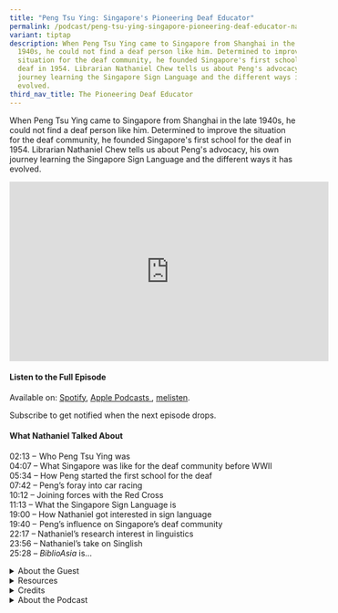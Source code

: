 ```yaml
---
title: "Peng Tsu Ying: Singapore's Pioneering Deaf Educator"
permalink: /podcast/peng-tsu-ying-singapore-pioneering-deaf-educator-nathaniel-chew/
variant: tiptap
description: When Peng Tsu Ying came to Singapore from Shanghai in the late
  1940s, he could not find a deaf person like him. Determined to improve the
  situation for the deaf community, he founded Singapore's first school for the
  deaf in 1954. Librarian Nathaniel Chew tells us about Peng's advocacy, his own
  journey learning the Singapore Sign Language and the different ways it has
  evolved.
third_nav_title: The Pioneering Deaf Educator
---
```

<p>When Peng Tsu Ying came to Singapore from Shanghai in the late 1940s,
he could not find a deaf person like him. Determined to improve the situation
for the deaf community, he founded Singapore's first school for the deaf
in 1954. Librarian Nathaniel Chew tells us about Peng's advocacy, his own
journey learning the Singapore Sign Language and the different ways it
has evolved.</p>
<div class="iframe-wrapper">
<iframe height="315" width="560" allowfullscreen="true" frameborder="0" src="https://www.youtube.com/embed/UlvCw39wb28"></iframe>
</div>
<h4><strong>Listen to the Full Episode</strong></h4>
<p>Available on: <a href="https://open.spotify.com/show/66PYiIthr1KqQhJ82XH4DN" rel="noopener nofollow" target="_blank"><u>Spotify</u></a>,
<a href="https://podcasts.apple.com/us/podcast/biblioasia/id1688142751" rel="noopener nofollow" target="_blank"><u>Apple Podcasts </u>
</a>, <a href="https://www.melisten.sg/podcast/playlist/BiblioAsia+-2115156" rel="noopener nofollow" target="_blank"><u>melisten</u></a>.</p>
<p>Subscribe to get notified when the next episode drops.</p>
<h4><strong>What Nathaniel Talked About</strong></h4>
<p>02:13 –  Who Peng Tsu Ying was
<br>04:07 – What Singapore was like for the deaf community before WWII
<br>05:34 – How Peng started the first school for the deaf
<br>07:42 – Peng’s foray into car racing
<br>10:12 – Joining forces with the Red Cross
<br>11:13 – What the Singapore Sign Language is
<br>19:00 – How Nathaniel got interested in sign language
<br>19:40 –  Peng’s influence on Singapore’s deaf community
<br>22:17 – Nathaniel’s research interest in linguistics
<br>23:56 – Nathaniel’s take on Singlish
<br>25:28 – <em>BiblioAsia </em>is…</p>
<p></p>
<div data-type="detailGroup" class="isomer-accordion isomer-accordion-white">
<details class="isomer-details">
<summary>About the Guest</summary>
<div data-type="detailsContent" class="isomer-details-content">
<p>Nathaniel Chew&nbsp;is a librarian with the National Library Singapore.
He works with the Singapore and Southeast Asia Collection, and his research
interests lie at the intersection of language and society.</p>
</div>
</details>
<details class="isomer-details">
<summary>Resources</summary>
<div data-type="detailsContent" class="isomer-details-content">
<p>Rosxalynd Liu and Nathaniel Chew, “<a href="https://biblioasia.nlb.gov.sg/vol-21/issue-1/apr-jun-2025/deaf-education-singapore-sign-language/" rel="noopener noreferrer nofollow" target="_blank">Signs of Progress: Deaf Education in Singapore</a>,” <em>BiblioAsia</em> 21,
no. 1.</p>
<p>&nbsp;</p>
<p>Singapore Association for the Deaf, <em><a href="https://eservice.nlb.gov.sg/redir/itemdetails?bid=205251246" rel="noopener noreferrer nofollow" target="_blank">Basic Singapore Sign Language (SgSL), Level 1 Course</a></em> (Singapore:
Singapore Association for the Deaf, 2020).</p>
</div>
</details>
<details class="isomer-details">
<summary>Credits</summary>
<div data-type="detailsContent" class="isomer-details-content">
<p>This episode of BiblioAsia+ was hosted by Jimmy Yap and produced by Soh
Gek Han. Sound engineering was done by Doppler Soundlab. The background
music “Di Tanjong Katong” was composed by Osman Ahmad and performed by&nbsp;Chords
Haven. Special thanks to Natheniel for coming on the show.</p>
</div>
</details>
<details class="isomer-details">
<summary>About the Podcast</summary>
<div data-type="detailsContent" class="isomer-details-content">
<p>BiblioAsia+ is a podcast about Singapore history by the National Library
of Singapore.</p>
</div>
</details>
</div>
<p></p>
<p></p>